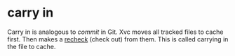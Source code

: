 # carry in

Carry in is analogous to _commit_ in Git. Xvc moves all tracked files to cache first. Then makes a [recheck](./concepts/recheck.md) (check out) from them. This is called carrying in the file to cache. 
